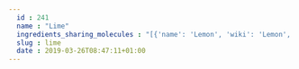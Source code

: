 ```yaml
---
  id : 241
  name : "Lime"
  ingredients_sharing_molecules : "[{'name': 'Lemon', 'wiki': 'Lemon', 'id': 240, 'category': 'Fruit Citrus', 'common_molecules': [89594, 6549, 5280443, 5280598, 20797, 7460, 6054, 17100, 79803, 7284, 527, 8094, 638278, 6072, 26447, 8892, 643820, 5280511, 650, 7461, 5367719, 13144, 442355, 4788, 637775, 5284507, 6986, 247, 61020, 8452, 6918391, 11142, 18818, 853433, 638011, 1889, 15394, 5280445, 637566, 240, 33931, 7462, 5365811, 8130, 798, 6569, 2758, 441005, 379, 443158, 6561, 442428, 637542, 441484, 22311, 8194, 107971, 5284639, 10448, 11463, 338, 7288, 8723, 8294, 11552, 8635, 1110, 1549025, 6050, 85704, 6654, 7463, 17868, 7439, 5318042, 31260, 2345, 5280863, 442501, 784, 10393, 439341, 7150, 6428986, 5280343, 1549026, 126, 7654, 7847, 445070, 768, 5354882, 323, 11230, 1183, 5281515, 9862, 5281553, 5281708, 637511, 8914, 8175, 31253, 6202, 5284503, 802, 957, 72, 61503, 999, 643941, 8167, 7794, 439246, 244, 8768, 5363388, 439263, 1130, 454, 5281516, 107, 878, 644104, 444539, 5317319, 14896, 18635, 7858, 6616, 8857, 5315892, 403919, 11509, 180, 6184, 643779, 6251, 16441, 439533, 11128, 1268142, 31289, 998]}, {'name': 'Orange', 'wiki': 'Orange_(fruit)', 'id': 194, 'category': 'Fruit', 'common_molecules': [89594, 6549, 5280443, 5280598, 20797, 7460, 6054, 17100, 79803, 7284, 527, 8094, 638278, 6072, 26447, 8892, 643820, 5280511, 650, 7461, 5367719, 13144, 442355, 4788, 637775, 5284507, 6986, 247, 61020, 8452, 6918391, 18818, 853433, 10106, 638011, 1889, 15394, 5280445, 637566, 240, 33931, 7462, 5365811, 8130, 798, 6569, 441005, 443158, 6561, 442428, 637542, 441484, 22311, 8194, 107971, 5284639, 10448, 8748, 11463, 338, 7288, 8723, 11552, 8635, 1110, 1549025, 6050, 85704, 6654, 7463, 17868, 7439, 5318042, 31260, 2345, 5280863, 442501, 784, 10393, 439341, 7150, 6428986, 5280343, 1549026, 126, 7654, 7847, 445070, 768, 5354882, 323, 11230, 1183, 5281515, 9862, 5281553, 5281708, 637511, 8914, 8175, 31253, 6202, 5284503, 802, 957, 72, 61503, 999, 643941, 8167, 7794, 439246, 244, 8768, 5363388, 439263, 1130, 454, 5281516, 107, 102611, 878, 644104, 444539, 5317319, 14896, 18635, 7858, 6616, 8857, 5315892, 403919, 11509, 180, 6184, 643779, 6251, 16441, 439533, 11128, 1268142, 31289, 998]}, {'name': 'Mandarin Orange', 'wiki': 'Mandarin_orange', 'id': 242, 'category': 'Fruit Citrus', 'common_molecules': [89594, 6549, 5280443, 5280598, 20797, 7460, 6054, 11468, 79803, 7284, 527, 8094, 638278, 6072, 26447, 5363388, 643820, 5280511, 650, 7461, 5367719, 13144, 442355, 4788, 637775, 5284507, 6986, 247, 61020, 8452, 6918391, 853433, 638011, 1889, 15394, 5280445, 17100, 637566, 240, 33931, 7462, 5365811, 521334, 8130, 798, 6569, 2758, 441005, 443158, 6561, 442428, 637542, 441484, 22311, 8194, 107971, 5284639, 10448, 8748, 11463, 338, 7288, 8723, 11552, 8635, 1110, 1549025, 6050, 85704, 6654, 7463, 17868, 14104, 7439, 5318042, 31260, 2345, 5280863, 442501, 784, 10393, 439341, 7150, 5280343, 1549026, 126, 7654, 7847, 445070, 768, 18818, 323, 11230, 1183, 5281515, 9862, 5281553, 5281708, 637511, 8914, 8175, 31253, 6202, 5284503, 802, 957, 72, 61503, 999, 643941, 8167, 7794, 439246, 244, 8768, 439263, 1130, 454, 5281516, 107, 878, 644104, 444539, 5317319, 14896, 18635, 7858, 6616, 8857, 5315892, 403919, 11509, 180, 6184, 643779, 6251, 16441, 439533, 11128, 31289, 998]}, {'name': 'Ginger', 'wiki': 'Ginger', 'id': 333, 'category': 'Spice', 'common_molecules': [89594, 6549, 5280443, 5280598, 7460, 6054, 11468, 7284, 527, 8094, 638278, 6072, 26447, 5363388, 643820, 5280511, 650, 7461, 5367719, 13144, 442355, 441005, 4788, 637775, 5284507, 6986, 247, 61020, 8452, 6918391, 11142, 853433, 638011, 1889, 15394, 5280445, 17100, 637566, 240, 33931, 7462, 5365811, 521334, 8130, 798, 6569, 2758, 64685, 379, 6561, 637542, 441484, 22311, 8194, 107971, 5284639, 10448, 8748, 11463, 338, 7288, 8723, 11552, 79803, 1110, 1549025, 6050, 6654, 7463, 14104, 5318042, 31260, 2345, 5280863, 442501, 784, 10393, 439341, 7150, 5280343, 1549026, 126, 7654, 7847, 8141, 445070, 768, 18818, 323, 11230, 1183, 5281515, 9862, 5281708, 637511, 8914, 8175, 31253, 6202, 5284503, 802, 957, 72, 61503, 643941, 999, 7794, 439246, 244, 8768, 7362, 439263, 1130, 454, 5281516, 107, 878, 644104, 444539, 5317319, 14896, 18635, 7858, 6616, 8857, 5315892, 403919, 11509, 180, 6184, 643779, 6251, 16441, 439533, 11128, 31289, 998]}, {'name': 'Pepper', 'wiki': 'Black_pepper', 'id': 339, 'category': 'Spice', 'common_molecules': [89594, 6549, 5280443, 5280598, 7460, 6054, 17100, 7284, 527, 8094, 638278, 6072, 26447, 8892, 644104, 12388, 5280511, 650, 7461, 5367719, 13144, 442355, 441005, 4788, 637775, 5284507, 6986, 247, 61020, 8452, 6918391, 11142, 853433, 638011, 1889, 15394, 5280445, 637566, 240, 33931, 7462, 5365811, 8130, 798, 6569, 2758, 64685, 6561, 637542, 441484, 22311, 61362, 6370843, 107971, 5284639, 86597, 10448, 8748, 11463, 338, 7288, 8723, 8294, 11552, 79803, 1110, 1549025, 6050, 6654, 7463, 17868, 7439, 5318042, 31260, 2345, 5280863, 442501, 784, 10393, 439341, 7150, 5280343, 1549026, 126, 7654, 7847, 8141, 445070, 768, 18818, 323, 11230, 1183, 5281515, 9862, 5281553, 5281708, 637511, 15406, 31253, 6202, 5284503, 802, 180, 72, 61503, 643941, 999, 7794, 439246, 244, 8768, 5363388, 439263, 1130, 454, 5281516, 107, 878, 444539, 5317319, 14896, 18635, 7858, 6616, 8857, 5315892, 403919, 11509, 6184, 643779, 6251, 439533, 11128, 16441, 998]}]"
  slug : lime
  date : 2019-03-26T08:47:11+01:00
---
```




